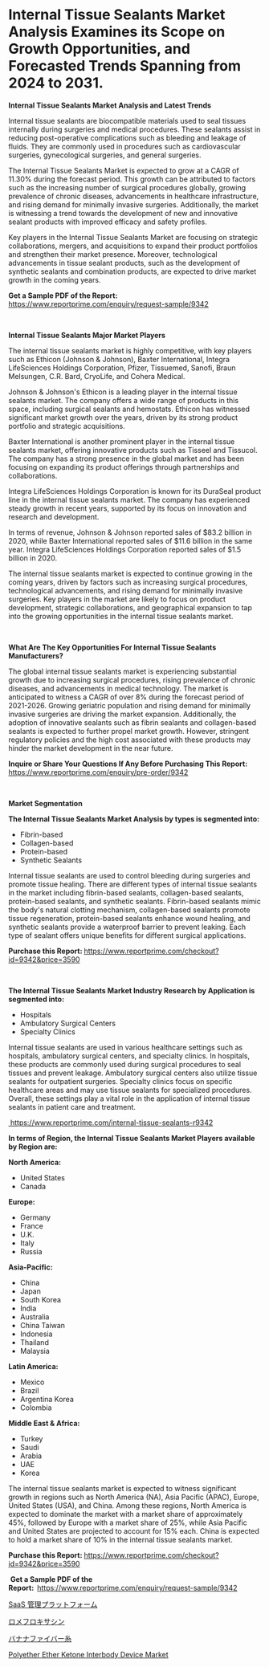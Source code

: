 <p><h1>Internal Tissue Sealants Market Analysis Examines its Scope on Growth Opportunities, and Forecasted Trends Spanning from 2024 to 2031.</h1></p><p><strong>Internal Tissue Sealants Market Analysis and Latest Trends</strong></p>
<p><p>Internal tissue sealants are biocompatible materials used to seal tissues internally during surgeries and medical procedures. These sealants assist in reducing post-operative complications such as bleeding and leakage of fluids. They are commonly used in procedures such as cardiovascular surgeries, gynecological surgeries, and general surgeries.</p><p>The Internal Tissue Sealants Market is expected to grow at a CAGR of 11.30% during the forecast period. This growth can be attributed to factors such as the increasing number of surgical procedures globally, growing prevalence of chronic diseases, advancements in healthcare infrastructure, and rising demand for minimally invasive surgeries. Additionally, the market is witnessing a trend towards the development of new and innovative sealant products with improved efficacy and safety profiles.</p><p>Key players in the Internal Tissue Sealants Market are focusing on strategic collaborations, mergers, and acquisitions to expand their product portfolios and strengthen their market presence. Moreover, technological advancements in tissue sealant products, such as the development of synthetic sealants and combination products, are expected to drive market growth in the coming years.</p></p>
<p><strong>Get a Sample PDF of the Report:&nbsp;</strong> <a href="https://www.reportprime.com/enquiry/request-sample/9342">https://www.reportprime.com/enquiry/request-sample/9342</a></p>
<p>&nbsp;</p>
<p><strong>Internal Tissue Sealants Major Market Players</strong></p>
<p><p>The internal tissue sealants market is highly competitive, with key players such as Ethicon (Johnson & Johnson), Baxter International, Integra LifeSciences Holdings Corporation, Pfizer, Tissuemed, Sanofi, Braun Melsungen, C.R. Bard, CryoLife, and Cohera Medical.</p><p>Johnson & Johnson's Ethicon is a leading player in the internal tissue sealants market. The company offers a wide range of products in this space, including surgical sealants and hemostats. Ethicon has witnessed significant market growth over the years, driven by its strong product portfolio and strategic acquisitions.</p><p>Baxter International is another prominent player in the internal tissue sealants market, offering innovative products such as Tisseel and Tissucol. The company has a strong presence in the global market and has been focusing on expanding its product offerings through partnerships and collaborations.</p><p>Integra LifeSciences Holdings Corporation is known for its DuraSeal product line in the internal tissue sealants market. The company has experienced steady growth in recent years, supported by its focus on innovation and research and development.</p><p>In terms of revenue, Johnson & Johnson reported sales of $83.2 billion in 2020, while Baxter International reported sales of $11.6 billion in the same year. Integra LifeSciences Holdings Corporation reported sales of $1.5 billion in 2020.</p><p>The internal tissue sealants market is expected to continue growing in the coming years, driven by factors such as increasing surgical procedures, technological advancements, and rising demand for minimally invasive surgeries. Key players in the market are likely to focus on product development, strategic collaborations, and geographical expansion to tap into the growing opportunities in the internal tissue sealants market.</p></p>
<p>&nbsp;</p>
<p><strong>What Are The Key Opportunities For Internal Tissue Sealants Manufacturers?</strong></p>
<p><p>The global internal tissue sealants market is experiencing substantial growth due to increasing surgical procedures, rising prevalence of chronic diseases, and advancements in medical technology. The market is anticipated to witness a CAGR of over 8% during the forecast period of 2021-2026. Growing geriatric population and rising demand for minimally invasive surgeries are driving the market expansion. Additionally, the adoption of innovative sealants such as fibrin sealants and collagen-based sealants is expected to further propel market growth. However, stringent regulatory policies and the high cost associated with these products may hinder the market development in the near future.</p></p>
<p><strong>Inquire or Share Your Questions If Any Before Purchasing This Report:</strong> <a href="https://www.reportprime.com/enquiry/pre-order/9342">https://www.reportprime.com/enquiry/pre-order/9342</a></p>
<p>&nbsp;</p>
<p><strong>Market Segmentation</strong></p>
<p><strong>The Internal Tissue Sealants Market Analysis by types is segmented into:</strong></p>
<p><ul><li>Fibrin-based</li><li>Collagen-based</li><li>Protein-based</li><li>Synthetic Sealants</li></ul></p>
<p><p>Internal tissue sealants are used to control bleeding during surgeries and promote tissue healing. There are different types of internal tissue sealants in the market including fibrin-based sealants, collagen-based sealants, protein-based sealants, and synthetic sealants. Fibrin-based sealants mimic the body's natural clotting mechanism, collagen-based sealants promote tissue regeneration, protein-based sealants enhance wound healing, and synthetic sealants provide a waterproof barrier to prevent leaking. Each type of sealant offers unique benefits for different surgical applications.</p></p>
<p><strong>Purchase this Report:&nbsp;</strong><a href="https://www.reportprime.com/checkout?id=9342&price=3590">https://www.reportprime.com/checkout?id=9342&price=3590</a></p>
<p>&nbsp;</p>
<p><strong>The Internal Tissue Sealants Market Industry Research by Application is segmented into:</strong></p>
<p><ul><li>Hospitals</li><li>Ambulatory Surgical Centers</li><li>Specialty Clinics</li></ul></p>
<p><p>Internal tissue sealants are used in various healthcare settings such as hospitals, ambulatory surgical centers, and specialty clinics. In hospitals, these products are commonly used during surgical procedures to seal tissues and prevent leakage. Ambulatory surgical centers also utilize tissue sealants for outpatient surgeries. Specialty clinics focus on specific healthcare areas and may use tissue sealants for specialized procedures. Overall, these settings play a vital role in the application of internal tissue sealants in patient care and treatment.</p></p>
<p><a href="https://www.reportprime.com/internal-tissue-sealants-r9342">&nbsp;https://www.reportprime.com/internal-tissue-sealants-r9342</a></p>
<p><strong>In terms of Region, the Internal Tissue Sealants Market Players available by Region are:</strong></p>
<p>
    <p> <strong> North America: </strong>
        <ul>
            <li>United States</li>
            <li>Canada</li>
        </ul>
        </p> 
    <p> <strong> Europe: </strong>
        <ul>
            <li>Germany</li>
            <li>France</li>
            <li>U.K.</li>
            <li>Italy</li>
            <li>Russia</li>
        </ul>
        </p> 
    <p> <strong> Asia-Pacific: </strong>
        <ul>
            <li>China</li>
            <li>Japan</li>
            <li>South Korea</li>
            <li>India</li>
            <li>Australia</li>
            <li>China Taiwan</li>
            <li>Indonesia</li>
            <li>Thailand</li>
            <li>Malaysia</li>
        </ul>
        </p> 
    <p> <strong> Latin America: </strong>
        <ul>
            <li>Mexico</li>
            <li>Brazil</li>
            <li>Argentina Korea</li>
            <li>Colombia</li>
        </ul>
        </p> 
    <p> <strong> Middle East & Africa: </strong>
        <ul>
            <li>Turkey</li>
            <li>Saudi</li>
            <li>Arabia</li>
            <li>UAE</li>
            <li>Korea</li>
        </ul>
    </p>
    </p>
<p><p>The internal tissue sealants market is expected to witness significant growth in regions such as North America (NA), Asia Pacific (APAC), Europe, United States (USA), and China. Among these regions, North America is expected to dominate the market with a market share of approximately 45%, followed by Europe with a market share of 25%, while Asia Pacific and United States are projected to account for 15% each. China is expected to hold a market share of 10% in the internal tissue sealants market.</p></p>
<p><strong>Purchase this Report: </strong><a href="https://www.reportprime.com/checkout?id=9342&price=3590">https://www.reportprime.com/checkout?id=9342&price=3590</a></p>
<p>&nbsp;<strong>Get a Sample PDF of the Report:&nbsp;&nbsp;</strong><a href="https://www.reportprime.com/enquiry/request-sample/9342">https://www.reportprime.com/enquiry/request-sample/9342</a></p>
<p><strong></strong></p>
<p><p><a href="https://medium.com/@elenorkiehn/saas-%E3%83%9E%E3%83%8D%E3%82%B8%E3%83%A1%E3%83%B3%E3%83%88%E3%83%97%E3%83%A9%E3%83%83%E3%83%88%E3%83%95%E3%82%A9%E3%83%BC%E3%83%A0%E5%B8%82%E5%A0%B4%E3%81%AF-2031%E5%B9%B4%E3%81%BE%E3%81%A7%E3%81%AE%E5%B8%82%E5%A0%B4%E3%82%B7%E3%82%A7%E3%82%A2-%E8%A6%8F%E6%A8%A1-%E4%BA%88%E6%B8%AC%E3%81%AB%E7%84%A6%E7%82%B9%E3%82%92%E5%BD%93%E3%81%A6%E3%81%A6%E3%81%84%E3%81%BE%E3%81%99-949f38f077c3">SaaS 管理プラットフォーム</a></p><p><a href="https://github.com/one-cool-chick/Market-Research-Report-List-1/blob/main/512668423514.md">ロメフロキサシン</a></p><p><a href="https://medium.com/@brayanborer2023/banana-fiber-yarn%E5%B8%82%E5%A0%B4-%E5%B8%82%E5%A0%B4%E3%82%B7%E3%82%A7%E3%82%A2-%E5%B8%82%E5%A0%B4%E3%83%88%E3%83%AC%E3%83%B3%E3%83%89-%E3%81%8A%E3%82%88%E3%81%B3%E5%B0%86%E6%9D%A5%E3%81%AE%E6%88%90%E9%95%B7%E3%82%92%E6%8E%A2%E3%82%8B-a93b7766ed83">バナナファイバー糸</a></p><p><a href="https://github.com/dimitrishawkinswaynenp91rgz/Market-Research-Report-List-2/blob/main/polyether-ether-ketone-interbody-device-market.md">Polyether Ether Ketone Interbody Device Market</a></p></p>